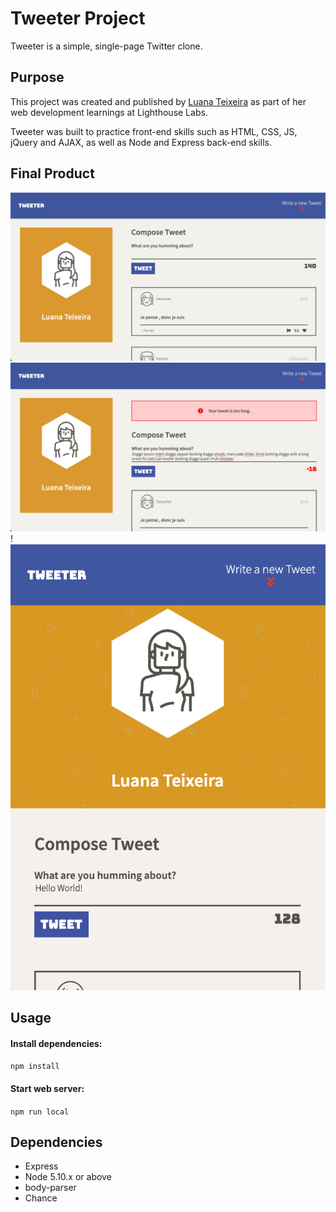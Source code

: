 # Tweeter Project

Tweeter is a simple, single-page Twitter clone. 

## Purpose

This project was created and published by [Luana Teixeira](www.luana-teixeira.com) as part of her web development learnings at Lighthouse Labs.

Tweeter was built to practice front-end skills such as HTML, CSS, JS, jQuery and AJAX, as well as Node and Express back-end skills.

## Final Product

![Screenshot of Desktop View](https://github.com/luanateixeira148/tweeter/blob/master/docs/home-page.png?raw=true)
![Screenshot of Error Message](https://github.com/luanateixeira148/tweeter/blob/master/docs/error-message.png?raw=true)
!![Screenshot of Mobile View](https://github.com/luanateixeira148/tweeter/blob/master/docs/mobile-version.png?raw=true)

## Usage

#### Install dependencies:
`npm install`

#### Start web server:
`npm run local`

## Dependencies

- Express
- Node 5.10.x or above
- body-parser
- Chance
